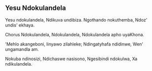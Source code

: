 ## Yesu Ndokulandela

Yesu ndokulandela, Ndikuva undibiza.
Ngothando nokuthemba, Ndoz' undis' ekhaya.

Chorus
Ndokulandela, Ndokulandela,
Ndokulandela apho uyaKhona.

'Mehlo akangeboni, Iinyawo zilahleke;
Ndingatyhafa ndidinwe, Wen' ungamandla am.

Nokuba ndinosizi, Ndichaswe nasisono,
Ngesibindi ndokulwa, Xa ndikulandela.

